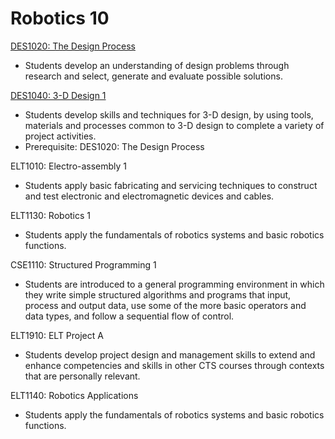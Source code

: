 # Robotics 10

[DES1020: The Design Process](DES1020.md)
* Students develop an understanding of design problems through research and select, generate and evaluate possible solutions.

[DES1040: 3-D Design 1](https://docs.google.com/a/eips.ca/viewer?a=v&pid=sites&srcid=c2FsY29tcC5jYXxjb21tdW5pY2F0aW9ucy10ZWNobm9sb2dseS13ZWJzaXRlfGd4OjczNDg0M2FkZjBmYzQ0Yjg)
* Students develop skills and techniques for 3-D design, by using tools, materials and processes common to 3-D design to complete a variety of project activities.
* Prerequisite: DES1020: The Design Process

ELT1010: Electro-assembly 1
* Students apply basic fabricating and servicing techniques to construct and test electronic and electromagnetic devices and cables.

ELT1130: Robotics 1
* Students apply the fundamentals of robotics systems and basic robotics functions.

CSE1110: Structured Programming 1
* Students are introduced to a general programming environment in which they write simple structured algorithms and programs that input, process and output data, use some of the more basic operators and data types, and follow a sequential flow of control.

ELT1910: ELT Project A
* Students develop project design and management skills to extend and enhance competencies and skills in other CTS courses through contexts that are personally relevant.

ELT1140: Robotics Applications
* Students apply the fundamentals of robotics systems and basic robotics functions.